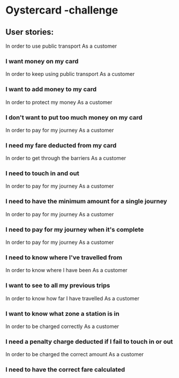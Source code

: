 # Oystercard -challenge

## User stories:

In order to use public transport
As a customer
### I want money on my card

In order to keep using public transport
As a customer
### I want to add money to my card

In order to protect my money
As a customer
### I don't want to put too much money on my card

In order to pay for my journey
As a customer
### I need my fare deducted from my card

In order to get through the barriers
As a customer
### I need to touch in and out

In order to pay for my journey
As a customer
### I need to have the minimum amount for a single journey

In order to pay for my journey
As a customer
### I need to pay for my journey when it's complete

In order to pay for my journey
As a customer
### I need to know where I've travelled from

In order to know where I have been
As a customer
### I want to see to all my previous trips

In order to know how far I have travelled
As a customer
### I want to know what zone a station is in

In order to be charged correctly
As a customer
### I need a penalty charge deducted if I fail to touch in or out

In order to be charged the correct amount
As a customer
### I need to have the correct fare calculated  
